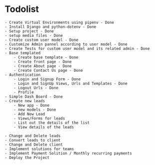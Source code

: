 # Todolist
    - Create Virtual Environments using pipenv - Done
    - Install Django and python-dotenv - Done
    - Setup project - Done
    - setup media files - Done
    - Create custom user model - Done
    - Customize Admin pannel according to user model - Done
    - Create Tests for custom user model and its related admin - Done
    - Base templated
        - Create base template - Done
        - Create front page - Done
        - Create About page - Done
        - Create Contact Us page - Done
    - Authentication
        - Login and Signup Form - Done
        - Login and SignUp Views, Urls and Templates - Done
        - Logout Urls - Done
        - Profile
    - Simple Dash Board - Done
    - Create new leads
        - New app - Done
        - new models - Done
        - Add New Lead
        - Views/Forms for leads
        - List out the details of the list
        - View details of the leads

    - Change and Delete leads
    - Convert leads to client 
    - Change and Delete client
    - Implement solutions for teams
    - Implement Payment Solition / Monthly recurring payments
    - Deploy the Project